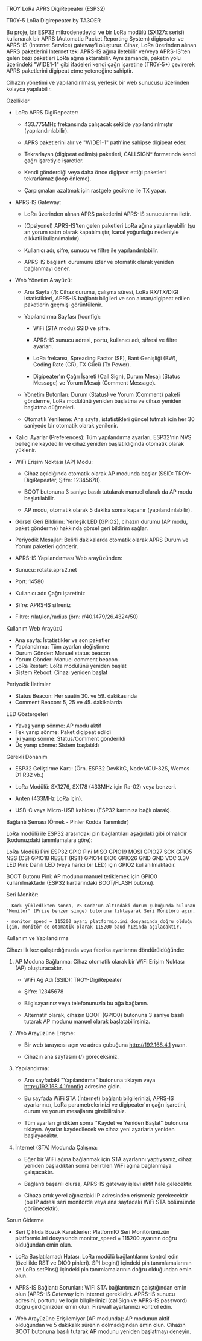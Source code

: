 TROY LoRa APRS DigiRepeater (ESP32)

TR0Y-5 LoRa Digirepeater by TA3OER


Bu proje, bir ESP32 mikrodenetleyici ve bir LoRa modülü (SX127x serisi) kullanarak bir APRS (Automatic Packet Reporting System) digipeater ve APRS-IS (Internet Service) gateway'i oluşturur. Cihaz, LoRa üzerinden alınan APRS paketlerini Internet'teki APRS-IS ağına iletebilir ve/veya APRS-IS'ten gelen bazı paketleri LoRa ağına aktarabilir. Aynı zamanda, paketin yolu üzerindeki "WIDE1-1" gibi ifadeleri kendi çağrı işaretine (TR0Y-5*) çevirerek APRS paketlerini digipeat etme yeteneğine sahiptir.

Cihazın yönetimi ve yapılandırılması, yerleşik bir web sunucusu üzerinden kolayca yapılabilir.

Özellikler

- LoRa APRS DigiRepeater:
	- 433.775MHz frekansında çalışacak şekilde yapılandırılmıştır (yapılandırılabilir).

	- APRS paketlerini alır ve "WIDE1-1" path'ine sahipse digipeat eder.

	- Tekrarlayan (digipeat edilmiş) paketleri, CALLSIGN* formatında kendi çağrı işaretiyle işaretler.

	- Kendi gönderdiği veya daha önce digipeat ettiği paketleri tekrarlamaz (loop önleme).

	- Çarpışmaları azaltmak için rastgele gecikme ile TX yapar.


- APRS-IS Gateway:
	- LoRa üzerinden alınan APRS paketlerini APRS-IS sunucularına iletir.

	- (Opsiyonel) APRS-IS'ten gelen paketleri LoRa ağına yayınlayabilir (şu an yorum satırı olarak kapatılmıştır, kanal yoğunluğu nedeniyle dikkatli kullanılmalıdır).

	- Kullanıcı adı, şifre, sunucu ve filtre ile yapılandırılabilir.

	- APRS-IS bağlantı durumunu izler ve otomatik olarak yeniden bağlanmayı dener.


- Web Yönetim Arayüzü:
	- Ana Sayfa (/): Cihaz durumu, çalışma süresi, LoRa RX/TX/DIGI istatistikleri, APRS-IS bağlantı bilgileri ve son alınan/digipeat edilen paketlerin geçmişi görüntülenir.

	- Yapılandırma Sayfası (/config):
		- WiFi (STA modu) SSID ve şifre.

		- APRS-IS sunucu adresi, portu, kullanıcı adı, şifresi ve filtre ayarları.

		- LoRa frekansı, Spreading Factor (SF), Bant Genişliği (BW), Coding Rate (CR), TX Gücü (Tx Power).

		- Digipeater'ın Çağrı İşareti (Call Sign), Durum Mesajı (Status Message) ve Yorum Mesajı (Comment Message).


	- Yönetim Butonları: Durum (Status) ve Yorum (Comment) paketi gönderme, LoRa modülünü yeniden başlatma ve cihazı yeniden başlatma düğmeleri.

	- Otomatik Yenileme: Ana sayfa, istatistikleri güncel tutmak için her 30 saniyede bir otomatik olarak yenilenir.


- Kalıcı Ayarlar (Preferences): Tüm yapılandırma ayarları, ESP32'nin NVS belleğine kaydedilir ve cihaz yeniden başlatıldığında otomatik olarak yüklenir.

- WiFi Erişim Noktası (AP) Modu:
	- Cihaz açıldığında otomatik olarak AP modunda başlar (SSID: TROY-DigiRepeater, Şifre: 12345678).

	- BOOT butonuna 3 saniye basılı tutularak manuel olarak da AP modu başlatılabilir.

	- AP modu, otomatik olarak 5 dakika sonra kapanır (yapılandırılabilir).


- Görsel Geri Bildirim: Yerleşik LED (GPIO2), cihazın durumu (AP modu, paket gönderme) hakkında görsel geri bildirim sağlar.

- Periyodik Mesajlar: Belirli dakikalarda otomatik olarak APRS Durum ve Yorum paketleri gönderir.

- APRS-IS Yapılandırması
Web arayüzünden:

- Sunucu: rotate.aprs2.net
- Port: 14580
- Kullanıcı adı: Çağrı işaretiniz
- Şifre: APRS-IS şifreniz
- Filtre: r/lat/lon/radius (örn: r/40.1479/26.4324/50)

Kullanım
Web Arayüzü

- Ana sayfa: İstatistikler ve son paketler
- Yapılandırma: Tüm ayarları değiştirme
- Durum Gönder: Manuel status beacon
- Yorum Gönder: Manuel comment beacon
- LoRa Restart: LoRa modülünü yeniden başlat
- Sistem Reboot: Cihazı yeniden başlat

Periyodik İletimler

- Status Beacon: Her saatin 30. ve 59. dakikasında
- Comment Beacon: 5, 25 ve 45. dakikalarda

LED Göstergeleri

- Yavaş yanıp sönme: AP modu aktif
- Tek yanıp sönme: Paket digipeat edildi
- İki yanıp sönme: Status/Comment gönderildi
- Üç yanıp sönme: Sistem başlatıldı

Gerekli Donanım

- ESP32 Geliştirme Kartı: (Örn. ESP32 DevKitC, NodeMCU-32S, Wemos D1 R32 vb.)

- LoRa Modülü: SX1276, SX178 (433MHz için Ra-02) veya benzeri.

- Anten (433MHz LoRa için).

- USB-C veya Micro-USB kablosu (ESP32 kartınıza bağlı olarak).

Bağlantı Şeması (Örnek - Pinler Kodda Tanımlıdır)


LoRa modülü ile ESP32 arasındaki pin bağlantıları aşağıdaki gibi olmalıdır (kodunuzdaki tanımlamalara göre):


LoRa Modülü Pini	ESP32 GPIO Pini
MISO	GPIO19
MOSI	GPIO27
SCK	GPIO5
NSS (CS)	GPIO18
RESET (RST)	GPIO14
DIO0	GPIO26
GND	GND
VCC	3.3V
LED Pini: Dahili LED (veya harici bir LED) için GPIO2 kullanılmaktadır.

BOOT Butonu Pini: AP modunu manuel tetiklemek için GPIO0 kullanılmaktadır (ESP32 kartlarındaki BOOT/FLASH butonu).


Seri Monitör:

	- Kodu yükledikten sonra, VS Code'un altındaki durum çubuğunda bulunan "Monitor" (Prize benzer simge) butonuna tıklayarak Seri Monitörü açın.

	- monitor_speed = 115200 ayarı platformio.ini dosyasında doğru olduğu için, monitör de otomatik olarak 115200 baud hızında açılacaktır.


Kullanım ve Yapılandırma


Cihazı ilk kez çalıştırdığınızda veya fabrika ayarlarına döndürüldüğünde:


1. AP Moduna Bağlanma: Cihaz otomatik olarak bir WiFi Erişim Noktası (AP) oluşturacaktır.
	- WiFi Ağ Adı (SSID): TROY-DigiRepeater

	- Şifre: 12345678

	- Bilgisayarınız veya telefonunuzla bu ağa bağlanın.

	- Alternatif olarak, cihazın BOOT (GPIO0) butonuna 3 saniye basılı tutarak AP modunu manuel olarak başlatabilirsiniz.


2. Web Arayüzüne Erişme:
	- Bir web tarayıcısı açın ve adres çubuğuna http://192.168.4.1 yazın.

	- Cihazın ana sayfasını (/) göreceksiniz.


3. Yapılandırma:
	- Ana sayfadaki "Yapılandırma" butonuna tıklayın veya http://192.168.4.1/config adresine gidin.

	- Bu sayfada WiFi STA (İnternet) bağlantı bilgilerinizi, APRS-IS ayarlarınızı, LoRa parametrelerinizi ve digipeater'ın çağrı işaretini, durum ve yorum mesajlarını girebilirsiniz.

	- Tüm ayarları girdikten sonra "Kaydet ve Yeniden Başlat" butonuna tıklayın. Ayarlar kaydedilecek ve cihaz yeni ayarlarla yeniden başlayacaktır.


4. İnternet (STA) Modunda Çalışma:
	- Eğer bir WiFi ağına bağlanmak için STA ayarlarını yaptıysanız, cihaz yeniden başladıktan sonra belirtilen WiFi ağına bağlanmaya çalışacaktır.

	- Bağlantı başarılı olursa, APRS-IS gateway işlevi aktif hale gelecektir.

	- Cihaza artık yerel ağınızdaki IP adresinden erişmeniz gerekecektir (bu IP adresi seri monitörde veya ana sayfadaki WiFi STA bölümünde görünecektir).


Sorun Giderme

- Seri Çıktıda Bozuk Karakterler: PlatformIO Seri Monitörünüzün platformio.ini dosyasında monitor_speed = 115200 ayarının doğru olduğundan emin olun.

- LoRa Başlatılamadı Hatası: LoRa modülü bağlantılarını kontrol edin (özellikle RST ve DIO0 pinleri). SPI.begin() içindeki pin tanımlamalarının ve LoRa.setPins() içindeki pin tanımlamalarının doğru olduğundan emin olun.

- APRS-IS Bağlantı Sorunları: WiFi STA bağlantınızın çalıştığından emin olun (APRS-IS Gateway için İnternet gereklidir). APRS-IS sunucu adresini, portunu ve login bilgilerinizi (callSign ve APRS-IS password) doğru girdiğinizden emin olun. Firewall ayarlarınızı kontrol edin.

- Web Arayüzüne Erişilemiyor (AP modunda): AP modunun aktif olduğundan ve 5 dakikalık sürenin dolmadığından emin olun. Cihazın BOOT butonuna basılı tutarak AP modunu yeniden başlatmayı deneyin.
